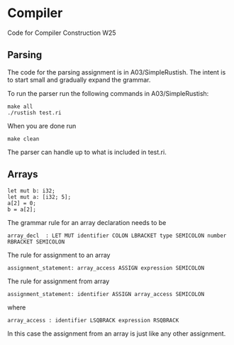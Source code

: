 # Compiler
Code for Compiler Construction W25

## Parsing
The code for the parsing assignment is in A03/SimpleRustish. The intent is to start small and gradually expand the grammar.

To run the parser run the following commands in A03/SimpleRustish:
```
make all
./rustish test.ri
```
When you are done run
```
make clean
```

The parser can handle up to what is included in test.ri.

## Arrays
```
let mut b: i32;
let mut a: [i32; 5];
a[2] = 0;
b = a[2];
```
The grammar rule for an array declaration needs to be 
```
array_decl  : LET MUT identifier COLON LBRACKET type SEMICOLON number RBRACKET SEMICOLON
```
The rule for assignment to an array
```
assignment_statement: array_access ASSIGN expression SEMICOLON
```
The rule for assignment from array
```
assignment_statement: identifier ASSIGN array_access SEMICOLON
```
where 
```
array_access : identifier LSQBRACK expression RSQBRACK
```

In this case the assignment from an array is just like any other assignment.